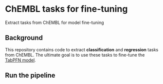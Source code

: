 # ChEMBL tasks for fine-tuning

Extract tasks from ChEMBL for model fine-tuning

## Background

This repository contains code to extract **classification** and **regression** tasks from ChEMBL. The ultimate goal is to use these tasks to fine-tune the [TabPFN model](https://www.nature.com/articles/s41586-024-08328-6).

## Run the pipeline